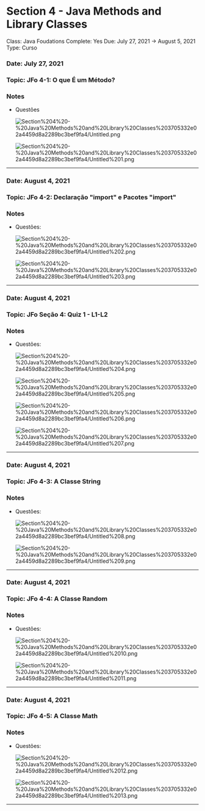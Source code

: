 # Section 4 - Java Methods and Library Classes

Class: Java Foudations
Complete: Yes
Due: July 27, 2021 → August 5, 2021
Type: Curso

### Date: July 27, 2021

### Topic: JFo 4-1: O que É um Método?

### Notes

- Questões

    ![Section%204%20-%20Java%20Methods%20and%20Library%20Classes%203705332e02a4459d8a2289bc3bef9fa4/Untitled.png](Section%204%20-%20Java%20Methods%20and%20Library%20Classes%203705332e02a4459d8a2289bc3bef9fa4/Untitled.png)

    ![Section%204%20-%20Java%20Methods%20and%20Library%20Classes%203705332e02a4459d8a2289bc3bef9fa4/Untitled%201.png](Section%204%20-%20Java%20Methods%20and%20Library%20Classes%203705332e02a4459d8a2289bc3bef9fa4/Untitled%201.png)

---

### Date: August 4, 2021

### Topic: JFo 4-2: Declaração "import" e Pacotes "import"

### Notes

- Questões:

    ![Section%204%20-%20Java%20Methods%20and%20Library%20Classes%203705332e02a4459d8a2289bc3bef9fa4/Untitled%202.png](Section%204%20-%20Java%20Methods%20and%20Library%20Classes%203705332e02a4459d8a2289bc3bef9fa4/Untitled%202.png)

    ![Section%204%20-%20Java%20Methods%20and%20Library%20Classes%203705332e02a4459d8a2289bc3bef9fa4/Untitled%203.png](Section%204%20-%20Java%20Methods%20and%20Library%20Classes%203705332e02a4459d8a2289bc3bef9fa4/Untitled%203.png)

---

### Date: August 4, 2021

### Topic: JFo Seção 4: Quiz 1 - L1-L2

### Notes

- Questões:

    ![Section%204%20-%20Java%20Methods%20and%20Library%20Classes%203705332e02a4459d8a2289bc3bef9fa4/Untitled%204.png](Section%204%20-%20Java%20Methods%20and%20Library%20Classes%203705332e02a4459d8a2289bc3bef9fa4/Untitled%204.png)

    ![Section%204%20-%20Java%20Methods%20and%20Library%20Classes%203705332e02a4459d8a2289bc3bef9fa4/Untitled%205.png](Section%204%20-%20Java%20Methods%20and%20Library%20Classes%203705332e02a4459d8a2289bc3bef9fa4/Untitled%205.png)

    ![Section%204%20-%20Java%20Methods%20and%20Library%20Classes%203705332e02a4459d8a2289bc3bef9fa4/Untitled%206.png](Section%204%20-%20Java%20Methods%20and%20Library%20Classes%203705332e02a4459d8a2289bc3bef9fa4/Untitled%206.png)

    ![Section%204%20-%20Java%20Methods%20and%20Library%20Classes%203705332e02a4459d8a2289bc3bef9fa4/Untitled%207.png](Section%204%20-%20Java%20Methods%20and%20Library%20Classes%203705332e02a4459d8a2289bc3bef9fa4/Untitled%207.png)

---

### Date: August 4, 2021

### Topic: JFo 4-3: A Classe String

### Notes

- Questões:

    ![Section%204%20-%20Java%20Methods%20and%20Library%20Classes%203705332e02a4459d8a2289bc3bef9fa4/Untitled%208.png](Section%204%20-%20Java%20Methods%20and%20Library%20Classes%203705332e02a4459d8a2289bc3bef9fa4/Untitled%208.png)

    ![Section%204%20-%20Java%20Methods%20and%20Library%20Classes%203705332e02a4459d8a2289bc3bef9fa4/Untitled%209.png](Section%204%20-%20Java%20Methods%20and%20Library%20Classes%203705332e02a4459d8a2289bc3bef9fa4/Untitled%209.png)

---

### Date: August 4, 2021

### Topic: JFo 4-4: A Classe Random

### Notes

- Questões:

    ![Section%204%20-%20Java%20Methods%20and%20Library%20Classes%203705332e02a4459d8a2289bc3bef9fa4/Untitled%2010.png](Section%204%20-%20Java%20Methods%20and%20Library%20Classes%203705332e02a4459d8a2289bc3bef9fa4/Untitled%2010.png)

    ![Section%204%20-%20Java%20Methods%20and%20Library%20Classes%203705332e02a4459d8a2289bc3bef9fa4/Untitled%2011.png](Section%204%20-%20Java%20Methods%20and%20Library%20Classes%203705332e02a4459d8a2289bc3bef9fa4/Untitled%2011.png)

---

### Date: August 4, 2021

### Topic: JFo 4-5: A Classe Math

### Notes

- Questões:

    ![Section%204%20-%20Java%20Methods%20and%20Library%20Classes%203705332e02a4459d8a2289bc3bef9fa4/Untitled%2012.png](Section%204%20-%20Java%20Methods%20and%20Library%20Classes%203705332e02a4459d8a2289bc3bef9fa4/Untitled%2012.png)

    ![Section%204%20-%20Java%20Methods%20and%20Library%20Classes%203705332e02a4459d8a2289bc3bef9fa4/Untitled%2013.png](Section%204%20-%20Java%20Methods%20and%20Library%20Classes%203705332e02a4459d8a2289bc3bef9fa4/Untitled%2013.png)

---